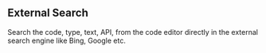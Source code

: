 ﻿## External Search

Search the code, type, text, API, from the code editor directly in the external search engine like Bing, Google etc.